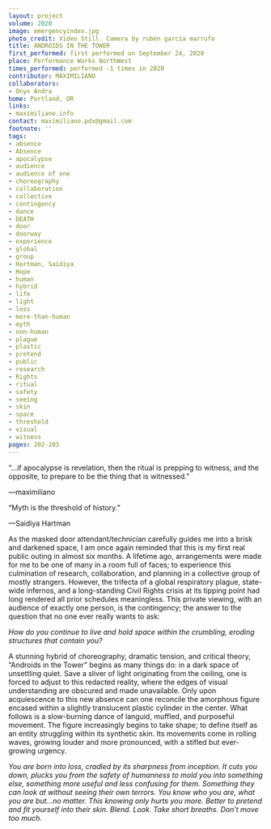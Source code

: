 ```yaml
---
layout: project
volume: 2020
image: emergencyindex.jpg
photo_credit: Video Still. Camera by rubén garcía marrufo
title: ANDROIDS IN THE TOWER
first_performed: first performed on September 24, 2020
place: Performance Works NorthWest
times_performed: performed -1 times in 2020
contributor: MAXIMILIANO
collaborators:
- Onyx Andra
home: Portland, OR
links:
- maximiliano.info
contact: maximiliano.pdx@gmail.com
footnote: ''
tags:
- absence
- Absence
- apocalypse
- audience
- audience of one
- choreography
- collaboration
- collective
- contingency
- dance
- DEATH
- door
- doorway
- experience
- global
- group
- Hartman, Saidiya
- Hope
- human
- hybrid
- life
- light
- loss
- more-than-human
- myth
- non-human
- plague
- plastic
- pretend
- public
- research
- Rights
- ritual
- safety
- seeing
- skin
- space
- threshold
- visual
- witness
pages: 202-203
---
```


“...if apocalypse is revelation, then the ritual is prepping to witness, and the opposite, to prepare to be the thing that is witnessed.”

—maximiliano

“Myth is the threshold of history.”

—Saidiya Hartman

As the masked door attendant/technician carefully guides me into a brisk and darkened space, I am once again reminded that this is my first real public outing in almost six months. A lifetime ago, arrangements were made for me to be one of many in a room full of faces; to experience this culmination of research, collaboration, and planning in a collective group of mostly strangers. However, the trifecta of a global respiratory plague, state-wide infernos, and a long-standing Civil Rights crisis at its tipping point had long rendered all prior schedules meaningless. This private viewing, with an audience of exactly one person, is the contingency; the answer to the question that no one ever really wants to ask: 

*How do you continue to live and hold space within the crumbling, eroding structures that contain you?*

A stunning hybrid of choreography, dramatic tension, and critical theory, “Androids in the Tower” begins as many things do: in a dark space of unsettling quiet. Save a sliver of light originating from the ceiling, one is forced to adjust to this redacted reality, where the edges of visual understanding are obscured and made unavailable. Only upon acquiescence to this new absence can one reconcile the amorphous figure encased within a slightly translucent plastic cylinder in the center. What follows is a slow-burning dance of languid, muffled, and purposeful movement. The figure increasingly begins to take shape; to define itself as an entity struggling within its synthetic skin. Its movements come in rolling waves, growing louder and more pronounced, with a stifled but ever-growing urgency.

*You are born into loss, cradled by its sharpness from inception. It cuts you down, plucks you from the safety of humanness to mold you into something else, something more useful and less confusing for them. Something they can look at without seeing their own terrors. You know who you are, what you are but...no matter. This knowing only hurts you more. Better to pretend and fit yourself into their skin. Blend. Look. Take short breaths. Don’t move too much.*